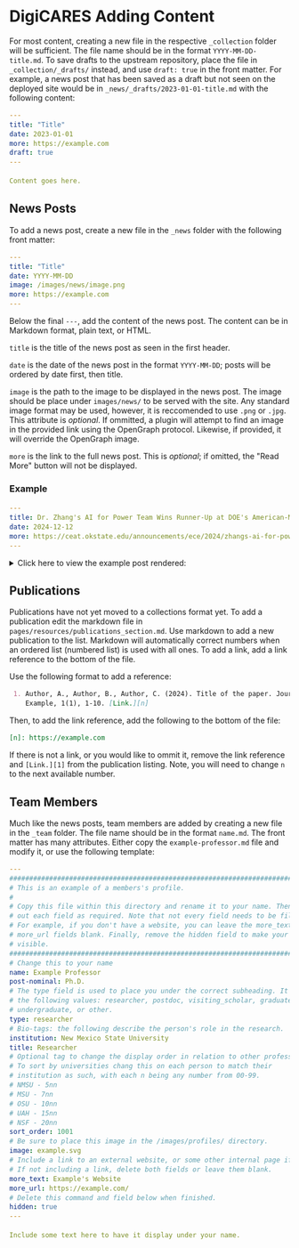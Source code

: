 # DigiCARES Adding Content

For most content, creating a new file in the respective `_collection` folder
will be sufficient. The file name should be in the format `YYYY-MM-DD-title.md`.
To save drafts to the upstream repository, place the file in
`_collection/_drafts/` instead, and use `draft: true` in the front matter. For
example, a news post that has been saved as a draft but not seen on the deployed
site would be in `_news/_drafts/2023-01-01-title.md` with the following content:

```yaml
---
title: "Title"
date: 2023-01-01
more: https://example.com
draft: true
---

Content goes here.
```

## News Posts

To add a news post, create a new file in the `_news` folder with the following
front matter:

```yaml
---
title: "Title"
date: YYYY-MM-DD
image: /images/news/image.png
more: https://example.com
---
```

Below the final `---`, add the content of the news post. The content can be in
Markdown format, plain text, or HTML.

`title` is the title of the news post as seen in the first header.

`date` is the date of the news post in the format `YYYY-MM-DD`; posts will be
ordered by date first, then title.

`image` is the path to the image to be displayed in the news post. The image
should be place under `images/news/` to be served with the site. Any standard
image format may be used, however, it is reccomended to use `.png` or `.jpg`.
This attribute is *optional*. If ommitted, a plugin will attempt to find an
image in the provided link using the OpenGraph protocol. Likewise, if provided,
it will override the OpenGraph image.

`more` is the link to the full news post. This is *optional*; if omitted, the
"Read More" button will not be displayed.

### Example

```yaml
---
title: Dr. Zhang's AI for Power Team Wins Runner-Up at DOE's American-Made Challenges Competition
date: 2024-12-12
more: https://ceat.okstate.edu/announcements/ece/2024/zhangs-ai-for-power-team-won-runner-up-at-does-american-made-challenges-competition.html
---
```

<details>
    <summary>Click here to view the example post rendered:</summary>

    <img alt="News Post Example"
    src="https://github.com/DigiCARES/website/blob/main/_showcase/news_example.png">
</details>

## Publications

Publications have not yet moved to a collections format yet. To add a
publication edit the markdown file in `pages/resources/publications_section.md`.
Use markdown to add a new publication to the list. Markdown will automatically
correct numbers when an ordered list (numbered list) is used with all ones. To
add a link, add a link reference to the bottom of the file.

Use the following format to add a reference:

```markdown
 1. Author, A., Author, B., Author, C. (2024). Title of the paper. Journal of
    Example, 1(1), 1-10. [Link.][n]
```

Then, to add the link reference, add the following to the bottom of the file:

```markdown
[n]: https://example.com
```

If there is not a link, or you would like to ommit it, remove the link reference
and `[Link.][1]` from the publication listing. Note, you will need to change `n`
to the next available number.

## Team Members

Much like the news posts, team members are added by creating a new file in the
`_team` folder. The file name should be in the format `name.md`. The front
matter has many attributes. Either copy the `example-professor.md` file and
modify it, or use the following template:

```yaml
---
################################################################################
# This is an example of a members's profile.                                   #
#                                                                              #
# Copy this file within this directory and rename it to your name. Then fill   #
# out each field as required. Note that not every field needs to be filled out.#
# For example, if you don't have a website, you can leave the more_text and    #
# more_url fields blank. Finally, remove the hidden field to make your profile #
# visible.                                                                     #
################################################################################
# Change this to your name
name: Example Professor
post-nominal: Ph.D.
# The type field is used to place you under the correct subheading. It may be of
# the following values: researcher, postdoc, visiting_scholar, graduate,
# undergraduate, or other.
type: researcher
# Bio-tags: the following describe the person's role in the research.
institution: New Mexico State University
title: Researcher
# Optional tag to change the display order in relation to other professors
# To sort by universities chang this on each person to match their
# institution as such, with each n being any number from 00-99.
# NMSU - 5nn
# MSU - 7nn
# OSU - 10nn
# UAH - 15nn
# NSF - 20nn
sort_order: 1001
# Be sure to place this image in the /images/profiles/ directory.
image: example.svg
# Include a link to an external website, or some other internal page if desired.
# If not including a link, delete both fields or leave them blank.
more_text: Example's Website
more_url: https://example.com/
# Delete this command and field below when finished.
hidden: true
---

Include some text here to have it display under your name.
```


[1]: https://github.com/DigiCARES/website/blob/main/_showcase/news_example.png

